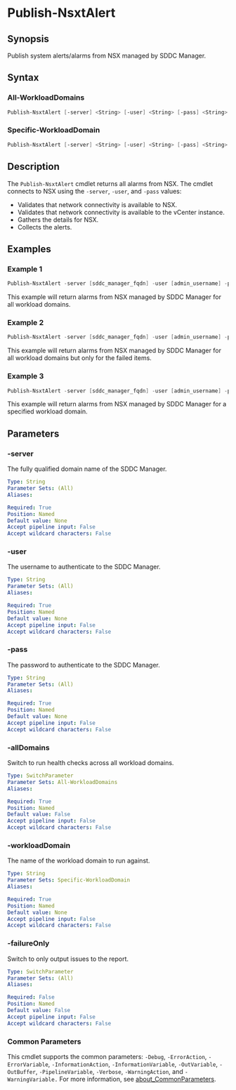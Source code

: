 # Publish-NsxtAlert

## Synopsis

Publish system alerts/alarms from NSX managed by SDDC Manager.

## Syntax

### All-WorkloadDomains

```powershell
Publish-NsxtAlert [-server] <String> [-user] <String> [-pass] <String> [-allDomains] [-failureOnly] [<CommonParameters>]
```

### Specific-WorkloadDomain

```powershell
Publish-NsxtAlert [-server] <String> [-user] <String> [-pass] <String> [-workloadDomain] <String> [-failureOnly] [<CommonParameters>]
```

## Description

The `Publish-NsxtAlert` cmdlet returns all alarms from NSX.
The cmdlet connects to NSX  using the `-server`, `-user`, and `-pass` values:

- Validates that network connectivity is available to NSX.
- Validates that network connectivity is available to the vCenter instance.
- Gathers the details for NSX.
- Collects the alerts.

## Examples

### Example 1

```powershell
Publish-NsxtAlert -server [sddc_manager_fqdn] -user [admin_username] -pass [admin_password] -allDomains
```

This example will return alarms from NSX managed by SDDC Manager for all workload domains.

### Example 2

```powershell
Publish-NsxtAlert -server [sddc_manager_fqdn] -user [admin_username] -pass [admin_password] -allDomains -failureOnly
```

This example will return alarms from NSX managed by SDDC Manager for all workload domains but only for the failed items.

### Example 3

```powershell
Publish-NsxtAlert -server [sddc_manager_fqdn] -user [admin_username] -pass [admin_password] -workloadDomain [workload_domain_name]
```

This example will return alarms from NSX managed by SDDC Manager for a specified workload domain.

## Parameters

### -server

The fully qualified domain name of the SDDC Manager.

```yaml
Type: String
Parameter Sets: (All)
Aliases:

Required: True
Position: Named
Default value: None
Accept pipeline input: False
Accept wildcard characters: False
```

### -user

The username to authenticate to the SDDC Manager.

```yaml
Type: String
Parameter Sets: (All)
Aliases:

Required: True
Position: Named
Default value: None
Accept pipeline input: False
Accept wildcard characters: False
```

### -pass

The password to authenticate to the SDDC Manager.

```yaml
Type: String
Parameter Sets: (All)
Aliases:

Required: True
Position: Named
Default value: None
Accept pipeline input: False
Accept wildcard characters: False
```

### -allDomains

Switch to run health checks across all workload domains.

```yaml
Type: SwitchParameter
Parameter Sets: All-WorkloadDomains
Aliases:

Required: True
Position: Named
Default value: False
Accept pipeline input: False
Accept wildcard characters: False
```

### -workloadDomain

The name of the workload domain to run against.

```yaml
Type: String
Parameter Sets: Specific-WorkloadDomain
Aliases:

Required: True
Position: Named
Default value: None
Accept pipeline input: False
Accept wildcard characters: False
```

### -failureOnly

Switch to only output issues to the report.

```yaml
Type: SwitchParameter
Parameter Sets: (All)
Aliases:

Required: False
Position: Named
Default value: False
Accept pipeline input: False
Accept wildcard characters: False
```

### Common Parameters

This cmdlet supports the common parameters: `-Debug`, `-ErrorAction`, `-ErrorVariable`, `-InformationAction`, `-InformationVariable`, `-OutVariable`, `-OutBuffer`, `-PipelineVariable`, `-Verbose`, `-WarningAction`, and `-WarningVariable.` For more information, see [about_CommonParameters](http://go.microsoft.com/fwlink/?LinkID=113216).
